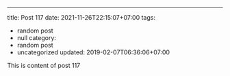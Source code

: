 ---
title: Post 117
date: 2021-11-26T22:15:07+07:00
tags:
  - random post
  - null
category:
  - random post
  - uncategorized
updated: 2019-02-07T06:36:06+07:00

This is content of post 117